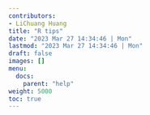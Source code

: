 ```yaml
---
contributors:
- LiChuang Huang
title: "R tips"
date: "2023 Mar 27 14:34:46 | Mon"
lastmod: "2023 Mar 27 14:34:46 | Mon"
draft: false
images: []
menu:
  docs:
    parent: "help"
weight: 5000
toc: true
---
```

